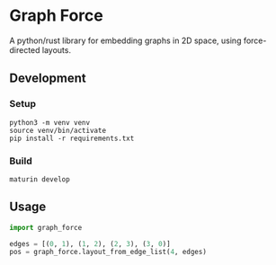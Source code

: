 # Graph Force

A python/rust library for embedding graphs in 2D space, using force-directed layouts.

## Development

### Setup
```
python3 -m venv venv
source venv/bin/activate
pip install -r requirements.txt
```

### Build
```
maturin develop
```

## Usage
```python
import graph_force

edges = [(0, 1), (1, 2), (2, 3), (3, 0)]
pos = graph_force.layout_from_edge_list(4, edges)
```